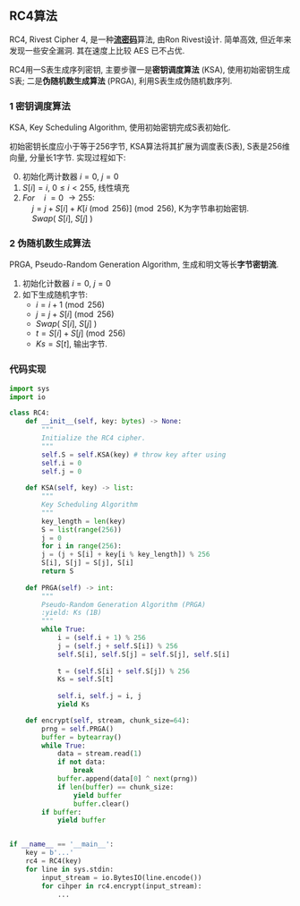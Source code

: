 ## RC4算法

RC4, Rivest Cipher 4, 是一种[**流密码**](../流密码与伪随机数.md)算法, 由Ron Rivest设计. 简单高效, 但近年来发现一些安全漏洞. 其在速度上比较 AES 已不占优.

RC4用一S表生成序列密钥, 主要步骤一是**密钥调度算法** (KSA), 使用初始密钥生成S表; 二是**伪随机数生成算法** (PRGA), 利用S表生成伪随机数序列.

### 1 密钥调度算法

KSA, Key Scheduling Algorithm, 使用初始密钥完成S表初始化. 

初始密钥长度应小于等于256字节, KSA算法将其扩展为调度表(S表), S表是256维向量, 分量长1字节. 实现过程如下:

0. 初始化两计数器 $i=0$, $j=0$
1. $S[i]=i,\ 0\leq i\lt 255$, 线性填充
2. $For\quad i\ = 0\ \to 255:$  
	$\quad j=j+S[i]+K[i\pmod{256}]\pmod{256}$, K为字节串初始密钥.  
	$\quad Swap(\ S[i],\ S[j]\ )$

### 2 伪随机数生成算法

PRGA, Pseudo-Random Generation Algorithm, 生成和明文等长**字节密钥流**.

1. 初始化计数器 $i=0$, $j=0$
2. 如下生成随机字节:  
	- $i=i+1\pmod{256}$  
	- $j=j+S[i]\pmod{256}$  
	- $Swap(\ S[i],\ S[j]\ )$  
	- $t=S[i]+S[j]\pmod{256}$  
	- $Ks=S[t]$, 输出字节.

### 代码实现

```python
import sys
import io

class RC4:
	def __init__(self, key: bytes) -> None:
	    """
		Initialize the RC4 cipher.
		"""
		self.S = self.KSA(key) # throw key after using
		self.i = 0
		self.j = 0
	
	def KSA(self, key) -> list:
		"""
		Key Scheduling Algorithm
		"""
		key_length = len(key)
		S = list(range(256))
		j = 0
		for i in range(256):
		j = (j + S[i] + key[i % key_length]) % 256
		S[i], S[j] = S[j], S[i]
		return S
	
	def PRGA(self) -> int:
		"""
		Pseudo-Random Generation Algorithm (PRGA)
		:yield: Ks (1B)
		"""
		while True:
			i = (self.i + 1) % 256
			j = (self.j + self.S[i]) % 256
			self.S[i], self.S[j] = self.S[j], self.S[i]
			
			t = (self.S[i] + self.S[j]) % 256
			Ks = self.S[t]
			
			self.i, self.j = i, j
			yield Ks

	def encrypt(self, stream, chunk_size=64):
		prng = self.PRGA()
		buffer = bytearray()
		while True:
			data = stream.read(1)
			if not data:
				break
			buffer.append(data[0] ^ next(prng))
			if len(buffer) == chunk_size:
				yield buffer
				buffer.clear()
		if buffer:
			yield buffer


if __name__ == '__main__':
	key = b'...'
    rc4 = RC4(key)
    for line in sys.stdin:
	    input_stream = io.BytesIO(line.encode())
		for cihper in rc4.encrypt(input_stream):
			...
    
```